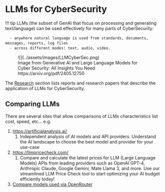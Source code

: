 # LLMs for CyberSecurity

!!! tip
      LLMs (the subset of GenAI that focus on processing and generating text/language) can be used effectively for many parts of CyberSecurity:

      - anywhere natural language is used from standards, documents, messages, reports, log files 
      - across different modes: text, audio, video.

<figure markdown>
![](../assets/images/LLMCyberSec.png)
<figcaption>Image from Generative AI and Large Language Models for Cyber Security: All Insights You Need https://arxiv.org/pdf/2405.12750 </figcaption>
</figure>

The [Research](../research/research.md) section lists reports and research papers that describe the application of LLMs for CyberSecurity.


## Comparing LLMs
There are several sites that allow comparisons of LLMs characteristics list cost, speed, etc... e.g.

1. https://artificialanalysis.ai/
      1. Independent analysis of AI models and API providers. Understand the AI landscape to choose the best model and provider for your use-case
2. https://llmpricecheck.com/
      1. Compare and calculate the latest prices for LLM (Large Language Models) APIs from leading providers such as OpenAI GPT-4, Anthropic Claude, Google Gemini, Mate Llama 3, and more. Use our streamlined LLM Price Check tool to start optimizing your AI budget efficiently today!
3. [Compare models used via OpenRouter](https://openrouter.ai/rankings?view=day)
   